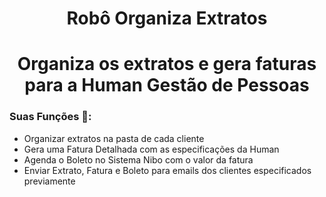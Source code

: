 <h1 align="center">Robô Organiza Extratos
<h1 align="center">Organiza os extratos e gera faturas para a Human Gestão de Pessoas

### Suas Funções 🎰:
- Organizar extratos na pasta de cada cliente
- Gera uma Fatura Detalhada com as especificações da Human
- Agenda o Boleto no Sistema Nibo com o valor da fatura
- Enviar Extrato, Fatura e Boleto para emails dos clientes especificados previamente